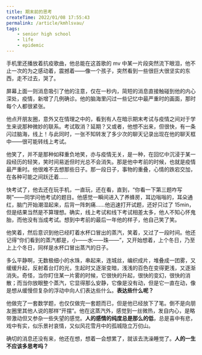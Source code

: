 ```yaml
---
title: 期末前的思考
createTime: 2022/01/08 17:55:43
permalink: /article/kmhlsvau/
tags:
    - senior high school
    - life
    - epidemic
---
```


手机里还播放着抗疫歌曲，他总能在这首歌的 mv 中某一片段突然流下眼泪，他不止一次的为之感动着，震撼着——像一个孩子，突然看到一些很巨大很坚实的东西，走不过去，哭了。

<!--more-->

屏幕上面一则消息吸引了他的注意，仅在一秒内，简短的消息直接触碰到他的内心深处，疫情，新增了几例确诊。他的脑海里闪过一些记忆中最严重时的画面，那时每个人都很紧张。

他点开朋友圈，意外又在情理之中的，看到有人在暗示期末考试与疫情之间对于学生来说那种微妙的联系。考试取消？延期？又或者，他想不出来，但很快，有一条闪过脑海，线上！与此同时，一张不知转发了多少次的聊天记录出现在他的聊天框中——很可能转线上考试。

他笑了，并不是那种如释重负地笑，亦与疫情无关，是一种，在回忆中沉浸于某一段经历的轻笑，笑时间易逝但时光总不会消失。那是他中考前的时候，也就是疫情最严重时。他很难不去想那些日子。那一段日子，事物的重叠，心情的跌宕交加，在各种可能之间跃迁着……

快考试了，他去还在玩手机，一直玩，还在看，直到，“你看一下第三题咋写啊”——同学问他考试的题目。他感觉一瞬间进入了养蜂房，耳边嗡嗡的，耳朵通红，脑门开始潮湿起来，后背一阵刺痛……他迅速打开试题，还好只过了 15min，但是结果当然是不算理想。确实，线上考试和线下考试相差太多，他人不知心怀鬼胎，而他没有当成考试。想到中考前的最后一年他的样子，他自己笑了笑。

他笑着，然后意识到他已经盯着水杯口冒出的蒸汽，笑着，又过了一段时间。他还记得“你们看到的蒸汽都是，小——水——珠——”，又开始想着，上个冬日，乃至上上个冬日，同样是水杯口冒出蒸汽的日子。

多么平静啊，无数极细小的水珠，串起来，连城丝，编织成片，堆叠成一团雾，又缓缓升起，反射着台灯的光，生起时又逐渐变暗，浅浅的百色在变得更浅，又逐渐消失。奇怪，当你盯住某一片雾的时候，它很快的升起，很快的变幻，很快的消散；而当你放眼整个蒸汽，它显得那么安静，它像是没有动，但是它一直在动，像是想从缓慢但复杂的浮动中向人们表达些什么。**表达些什么呢？**

他做完了一套数学题，也仅仅做完一套题而已，但是他已经放下了笔。倒不是向朋友圈里其他人说的那样“开摆”。他在这蒸汽外，感觉到一丝微热，发自内心，是略带激动但又参杂一些失望的感觉。**人的感情的纯度总是那么的低**，总是喜中有悲，戏中有实，似乐景衬哀情，又似风花雪月中的孤城隐立万仞山。

确切的消息还没有来，他还在想，想着一会想累了，就该去洗澡睡觉了。**人的一生不应该多思考吗？**

